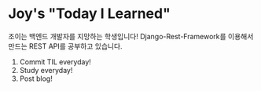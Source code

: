 # Joy's "Today I Learned"

조이는 백엔드 개발자를 지망하는 학생입니다!
Django-Rest-Framework를 이용해서 만드는 REST API를 공부하고 있습니다.

1. Commit TIL everyday!
2. Study everyday!
3. Post blog!

